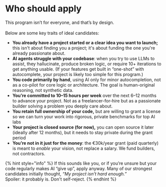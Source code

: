 # Who should apply

This program isn’t for everyone, and that’s by design.  \
\
Below are some key traits of ideal candidates:

* **You already have a project started or a clear idea you want to launch;** this isn't about finding you a project; it's about funding the one you're already passionate about.
* **AI agents struggle with your codebase**: when you try to use LLMs to assist, they hallucinate, produce broken logic, or require 10+ iterations to get anything usable. (If your features get built in “one-shot” with autocomplete, your project is likely too simple for this program.)
* **You code primarily by hand**, using AI only for minor autocompletion, not as a co-pilot for core logic or architecture. The goal is human-original reasoning, not synthetic data.
* **You’re committed to 10–15 hours per week** over the next 6–12 months to advance your project. Not as a freelancer-for-hire but as a passionate builder solving a problem you deeply care about.
* **You retain full ownership of your code,** but are willing to grant a license so we can turn your work into rigorous, private benchmarks for top AI labs &#x20;
* **Your project is closed source (for now),** you can open source it later (ideally after 12 months), but it needs to stay private during the grant period
* **You’re not in it just for the money**: the €30k/year grant (paid quarterly) is meant to _enable_ your vision, not replace a salary. We fund builders, not contractors.

{% hint style="info" %}
If this sounds like you, or if you’re unsure but your code regularly makes AI “give up”, apply anyway. Many of our strongest candidates initially thought, _“My project isn’t hard enough.”_ \
Spoiler: it probably is. Don't self-reject.&#x20;
{% endhint %}

